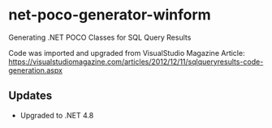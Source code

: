 # net-poco-generator-winform
Generating .NET POCO Classes for SQL Query Results

Code was imported and upgraded from VisualStudio Magazine Article: https://visualstudiomagazine.com/articles/2012/12/11/sqlqueryresults-code-generation.aspx

## Updates 

- Upgraded to .NET 4.8
